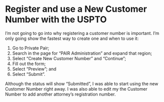 Register and use a New Customer Number with the USPTO
====================

I’m not going to go into why registering a customer number is important. I’m only going show the fastest way to create one and when to use it:

1. Go to Private Pair;
1. Search in the page for “PAIR Administration” and expand that region;
1. Select “Create New Customer Number” and “Continue”;
1. Fill out the form;
1. Select “Preview”; and
1. Select “Submit”.

Although the status will show “Submitted”, I was able to start using the new Customer Number right away. I was also able to edit my the Customer Number to add another attorney’s registration number.